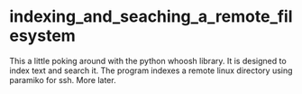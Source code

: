 # indexing_and_seaching_a_remote_filesystem
This a little poking around with the python whoosh library.  It is designed to index text and search it.  The program indexes a remote linux directory using paramiko for ssh.  More later.
